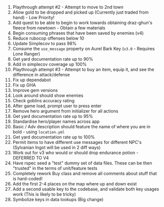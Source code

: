 1) Playthrough attempt #2 - Attempt to move to 2nd town
2) Allow gold to be dropped and picked up (Currently just traded from hand) - Low Priority!
3) Add quest to be able to begin to work towards obtaining draz-ghun's fleece from newtown - Obtain a few materials
4) Begin consuming phrases that have been saved by enemies (v4)
5) Reduce rubocop offenses below 10
6) Update Simplecov to pass 98%
7) Consume the `use_message` property on Aurel Bark Key (`v3.0` - Requires Lone Ranger)
8) Get yard documentation rate up to 90%
9) Add in simplecov coverage up 100%
10) Playthrough attempt #3 - Attempt to buy an item, equip it, and see the difference in attack/defense
11) Fix up dependabot
12) Fix up GHA
13) Improve gem versions
14) Look around should show enemies
15) Check goblins accuracy rating
16) After game load, prompt user to press enter
17) Remove hero argument from initializer for all actions
18) Get yard documentation rate up to 95%
19) Standardise hero/player names across app
20) Basic / Adv description should feature the name of where you are in bold - using `location.yml`
21) Get yard documentation rate up to 100%
22) Permit items to have different use messages for different NPC's (Sylvanian Ingot will be used in 2 diff ways)
23) Work out for v3 who would or should drop endurance potion - DEFERRED TO V4
24) Have rspec seed a "test" dummy set of data files. These can be then "trusted" in the terms of unit/feature tests
25) Completely rework Buy class and remove all comments about stuff that is hard-coded!
26) Add the first 2-4 places on the map where up and down exist
27) Add a second usable key to the codebase, and validate both key usages work (This is likely to be tricky)
28) Symbolize keys in data lookups (Big change)
